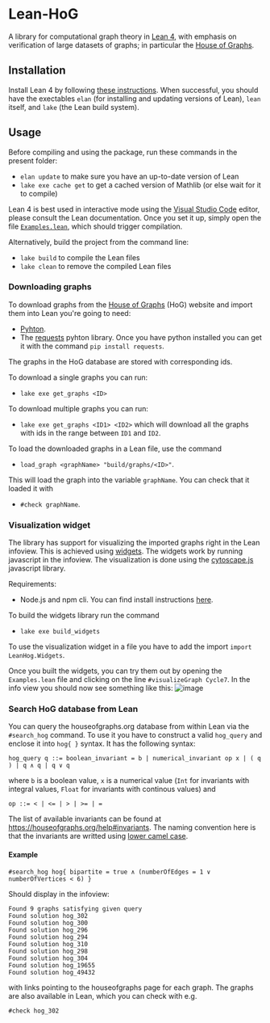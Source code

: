 # Lean-HoG

A library for computational graph theory in [Lean 4](https://leanprover.github.io), with emphasis on verification of large datasets of graphs; in particular the [House of Graphs](http://hog.grinvin.org/).

## Installation

Install Lean 4 by following [these instructions](https://leanprover-community.github.io/get_started.html). 
When successful, you should have the exectables `elan` (for installing and updating versions of Lean), `lean` itself, and `lake` (the Lean build system).

## Usage

Before compiling and using the package, run these commands in the present folder:

* `elan update` to make sure you have an up-to-date version of Lean
* `lake exe cache get` to get a cached version of Mathlib (or else wait for it to compile)

Lean 4 is best used in interactive mode using the [Visual Studio Code](https://code.visualstudio.com) editor, please consult the Lean documentation.
Once you set it up, simply open the file [`Examples.lean`](Examples.lean), which should trigger compilation.

Alternatively, build the project from the command line:

* `lake build` to compile the Lean files
* `lake clean` to remove the compiled Lean files

### Downloading graphs

To download graphs from the [House of Graphs](https://houseofgraphs.org/) (HoG) website and import them into Lean
you're going to need:
* [Pyhton](https://www.python.org/).
* The [requests](https://pypi.org/project/requests/) pyhton library.
    Once you have python installed you can get it with the command `pip install requests`.

The graphs in the HoG database are stored with corresponding ids.

To download a single graphs you can run:
* `lake exe get_graphs <ID>`

To download multiple graphs you can run:
* `lake exe get_graphs <ID1> <ID2>`
which will download all the graphs with ids in the range between `ID1` and `ID2`.

To load the downloaded graphs in a Lean file, use the command
* `load_graph <graphName> "build/graphs/<ID>"`.

This will load the graph into the variable `graphName`.
You can check that it loaded it with
* `#check graphName`.

### Visualization widget

The library has support for visualizing the imported graphs right in the Lean infoview.
This is achieved using [widgets](https://lean-lang.org/lean4/doc/examples/widgets.lean.html).
The widgets work by running javascript in the infoview.
The visualization is done using the [cytoscape.js](https://js.cytoscape.org/) javascript library.

Requirements:
* Node.js and npm cli. You can find install instructions [here](https://docs.npmjs.com/downloading-and-installing-node-js-and-npm).

To build the widgets library run the command
* `lake exe build_widgets`

To use the visualization widget in a file you have to add the import `import LeanHog.Widgets`.

Once you built the widgets, you can try them out by opening the `Examples.lean` file
and clicking on the line `#visualizeGraph Cycle7`. In the info view you should now see
something like this:
![image](https://github.com/katjabercic/Lean-HoG/assets/6967728/f4ee94ab-4d31-4192-ac80-7e35323e5c4b)

### Search HoG database from Lean

You can query the houseofgraphs.org database from within Lean via the `#search_hog`
command. To use it you have to construct a valid `hog_query` and enclose it into
`hog{ }` syntax. It has the following syntax:
```
hog_query q ::= boolean_invariant = b | numerical_invariant op x | ( q ) | q ∧ q | q ∨ q
```
where `b` is a boolean value, `x` is a numerical value 
(`Int` for invariants with integral values, `Float` for invariants with continous values)
and
```
op ::= < | <= | > | >= | =
```
The list of available invariants can be found at https://houseofgraphs.org/help#invariants.
The naming convention here is that the invariants are writted using [lower camel case](https://en.wikipedia.org/wiki/Camel_case).

#### Example

```
#search_hog hog{ bipartite = true ∧ (numberOfEdges = 1 ∨ numberOfVertices < 6) }
```

Should display in the infoview:

```
Found 9 graphs satisfying given query
Found solution hog_302
Found solution hog_300
Found solution hog_296
Found solution hog_294
Found solution hog_310
Found solution hog_298
Found solution hog_304
Found solution hog_19655
Found solution hog_49432
```

with links pointing to the houseofgraphs page for each graph.
The graphs are also available in Lean, which you can check with e.g.
```lean
#check hog_302
```
